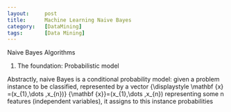 ```yaml
---
layout:     post
title:      Machine Learning Naive Bayes
category:   [DataMining] 
tags:       [Data Mining]
---
```


Naive Bayes Algorithms

1. The foundation: Probabilistic model

Abstractly, naive Bayes is a conditional probability model: given a problem instance to be classified, represented by a vector {\displaystyle \mathbf {x} =(x_{1},\dots ,x_{n})} {\mathbf  {x}}=(x_{1},\dots ,x_{n}) representing some n features (independent variables), it assigns to this instance probabilities